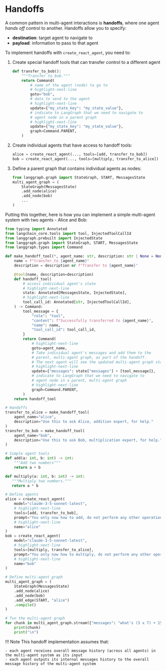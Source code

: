 # Handoffs

A common pattern in multi-agent interactions is **handoffs**, where one agent *hands off* control to another. Handoffs allow you to specify:

- **destination**: target agent to navigate to
- **payload**: information to pass to that agent

To implement handoffs with `create_react_agent`, you need to:

1. Create special handoff tools that can transfer control to a different agent

    ```python
    def transfer_to_bob():
        """Transfer to bob."""
        return Command(
            # name of the agent (node) to go to
            # highlight-next-line
            goto="bob",
            # data to send to the agent
            # highlight-next-line
            update={"my_state_key": "my_state_value"},
            # indicate to LangGraph that we need to navigate to
            # agent node in a parent graph
            # highlight-next-line
            update={"my_state_key": "my_state_value"},
            graph=Command.PARENT,
        )
    ```

1. Create individual agents that have access to handoff tools:

    ```python
    alice = create_react_agent(..., tools=[add, transfer_to_bob])
    bob = create_react_agent(..., tools=[multiply, transfer_to_alice])
    ```

1. Define a parent graph that contains individual agents as nodes:

    ```python
    from langgraph.graph import StateGraph, START, MessagesState
    multi_agent_graph = (
        StateGraph(MessagesState)
        .add_node(alice)
        .add_node(bob)
        ...
    )
    ```

Putting this together, here is how you can implement a simple multi-agent system with two agents - Alice and Bob:

```python
from typing import Annotated
from langchain_core.tools import tool, InjectedToolCallId
from langgraph.prebuilt import InjectedState
from langgraph.graph import StateGraph, START, MessagesState
from langgraph.types import Command

def make_handoff_tool(*, agent_name: str, description: str | None = None):
    name = f"transfer_to_{agent_name}"
    description = description or f"Transfer to {agent_name}"

    @tool(name, description=description)
    def handoff_tool(
        # access individual agent's state
        # highlight-next-line
        state: Annotated[MessagesState, InjectedState],
        # highlight-next-line
        tool_call_id: Annotated[str, InjectedToolCallId],
    ) -> Command:
        tool_message = {
            "role": "tool",
            "content": f"Successfully transferred to {agent_name}",
            "name": name,
            "tool_call_id": tool_call_id,
        }
        return Command(
            # highlight-next-line
            goto=agent_name,
            # Take individual agent's messages and add them to the
            # parent, multi-agent graph, as part of the handoff.
            # The next agent will see the updated multi-agent graph state.
            # highlight-next-line
            update={"messages": state["messages"] + [tool_message]},
            # indicate to LangGraph that we need to navigate to 
            # agent node in a parent, multi-agent graph
            # highlight-next-line
            graph=Command.PARENT,
        )
    return handoff_tool

# Handoffs
transfer_to_alice = make_handoff_tool(
    agent_name="alice", 
    description="Use this to ask Alice, addition expert, for help."
)
transfer_to_bob = make_handoff_tool(
    agent_name="bob",
    description="Use this to ask Bob, multiplication expert, for help."
)

# Simple agent tools
def add(a: int, b: int) -> int:
    """Add two numbers"""
    return a + b

def multiply(a: int, b: int) -> int:
   """Multiply two numbers."""
   return a * b

# Define agents
alice = create_react_agent(
    model="claude-3-5-sonnet-latest",
    # highlight-next-line
    tools=[add, transfer_to_bob],
    prompt="You only now how to add, do not perform any other operations.",
    # highlight-next-line
    name="alice"
)
bob = create_react_agent(
    model="claude-3-5-sonnet-latest",
    # highlight-next-line
    tools=[multiply, transfer_to_alice],
    prompt="You only now how to multiply, do not perform any other operations.",
    # highlight-next-line
    name="bob"
)

# Define multi-agent graph
multi_agent_graph = (
    StateGraph(MessagesState)
    .add_node(alice)
    .add_node(bob)
    .add_edge(START, "alice")
    .compile()
)

# Tun the multi-agent graph
for chunk in multi_agent_graph.stream({"messages": "what's (3 x 7) + 15?"}):
    print(chunk)
    print("\n")
```

!!! Note
    This handoff implementation assumes that:

    - each agent receives overall message history (across all agents) in the multi-agent system as its input
    - each agent outputs its internal messages history to the overall message history of the multi-agent system